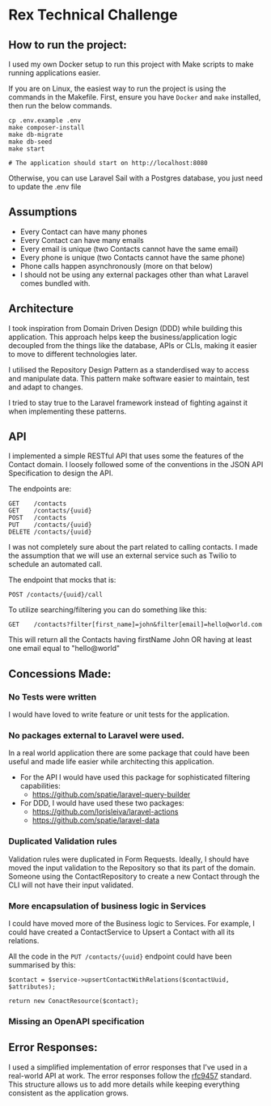 # Rex Technical Challenge

## How to run the project:

I used my own Docker setup to run this project with Make scripts to make running applications easier.

If you are on Linux, the easiest way to run the project is using the commands in the Makefile. First, ensure you have `Docker` and `make` installed, then run the below commands.


```
cp .env.example .env
make composer-install
make db-migrate
make db-seed
make start 

# The application should start on http://localhost:8080 
```

Otherwise, you can use Laravel Sail with a Postgres database, you just need to update the .env file

## Assumptions

- Every Contact can have many phones
- Every Contact can have many emails
- Every email is unique (two Contacts cannot have the same email)
- Every phone is unique (two Contacts cannot have the same phone)
- Phone calls happen asynchronously (more on that below)
- I should not be using any external packages other than what Laravel comes bundled with.

## Architecture

I took inspiration from Domain Driven Design (DDD) while building this application. This approach helps keep the business/application logic decoupled from the things like the database, APIs or CLIs, making it easier to move to different technologies later.

I utilised the Repository Design Pattern as a standerdised way to access and manipulate data. This pattern make software easier to maintain, test and adapt to changes. 

I tried to stay true to the Laravel framework instead of fighting against it when implementing these patterns. 

## API
I implemented a simple RESTful API that uses some the features of the Contact domain. I loosely followed some of the conventions in the JSON API Specification to design the API.

The endpoints are:
```
GET    /contacts
GET    /contacts/{uuid}
POST   /contacts
PUT    /contacts/{uuid}
DELETE /contacts/{uuid}
```

I was not completely sure about the part related to calling contacts. I made the assumption that we will use an external service such as Twilio to schedule an automated call.

The endpoint that mocks that is:

```
POST /contacts/{uuid}/call
```

To utilize searching/filtering you can do something like this:
```
GET    /contacts?filter[first_name]=john&filter[email]=hello@world.com
```

This will return all the Contacts having firstName John OR having at least one email equal to "hello@world"

## Concessions Made:

### No Tests were written
I would have loved to write feature or unit tests for the application.

### No packages external to Laravel were used.
In a real world application there are some package that could have been useful and made life easier while architecting this application.

- For the API I would have used this package for sophisticated filtering capabilities: 
    - https://github.com/spatie/laravel-query-builder
- For DDD, I would have used these two packages:
    - https://github.com/lorisleiva/laravel-actions
    - https://github.com/spatie/laravel-data

### Duplicated Validation rules
Validation rules were duplicated in Form Requests. Ideally, I should have moved the input validation to the Repository so that its part of the domain. Someone using the ContactRepository to create a new Contact through the CLI will not have their input validated.

### More encapsulation of business logic in Services
I could have moved more of the Business logic to Services. For example, I could have created a ContactService to Upsert a Contact with all its relations. 

All the code in the `PUT /contacts/{uuid}` endpoint could have been summarised by this:
```
$contact = $service->upsertContactWithRelations($contactUuid, $attributes);

return new ConactResource($contact);
```
### Missing an OpenAPI specification

## Error Responses:
I used a simplified implementation of error responses that I've used in a real-world API at work. The error responses follow the [rfc9457](https://www.rfc-editor.org/rfc/rfc9457) standard. This structure allows us to add more details while keeping everything consistent as the application grows.
